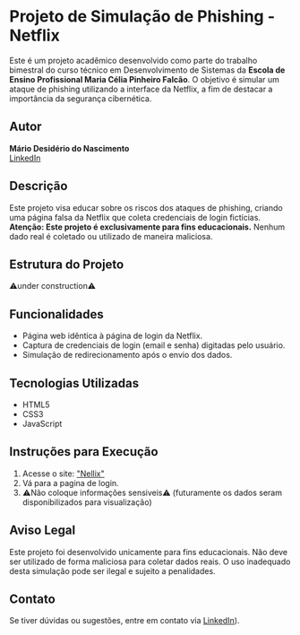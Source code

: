 # Projeto de Simulação de Phishing - Netflix

Este é um projeto acadêmico desenvolvido como parte do trabalho bimestral do curso técnico em Desenvolvimento de Sistemas da **Escola de Ensino Profissional Maria Célia Pinheiro Falcão**. O objetivo é simular um ataque de phishing utilizando a interface da Netflix, a fim de destacar a importância da segurança cibernética.

## Autor

**Mário Desidério do Nascimento**  
[LinkedIn](https://www.linkedin.com/in/m%C3%A1rio-desid%C3%A9rio-do-nascimento-b2327a2a2/)

## Descrição

Este projeto visa educar sobre os riscos dos ataques de phishing, criando uma página falsa da Netflix que coleta credenciais de login fictícias. **Atenção: Este projeto é exclusivamente para fins educacionais.** Nenhum dado real é coletado ou utilizado de maneira maliciosa.

## Estrutura do Projeto 
⚠️under construction⚠️
## Funcionalidades

- Página web idêntica à página de login da Netflix.
- Captura de credenciais de login (email e senha) digitadas pelo usuário.
- Simulação de redirecionamento após o envio dos dados.

## Tecnologias Utilizadas

- HTML5
- CSS3
- JavaScript

## Instruções para Execução

1. Acesse o site:
["Nellix"](www.https://nellix.web.app/)
2. Vá para a pagina de login.
3. ⚠️Não coloque informações sensiveis⚠️ (futuramente os dados seram disponibilizados para visualização)

## Aviso Legal

Este projeto foi desenvolvido unicamente para fins educacionais. Não deve ser utilizado de forma maliciosa para coletar dados reais. O uso inadequado desta simulação pode ser ilegal e sujeito a penalidades.

## Contato

Se tiver dúvidas ou sugestões, entre em contato via [LinkedIn](https://www.linkedin.com/in/m%C3%A1rio-desid%C3%A9rio-do-nascimento-b2327a2a2/)).
